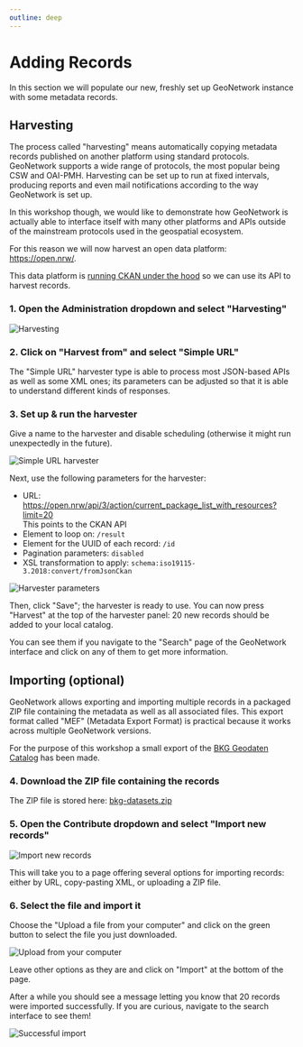 ```yaml
---
outline: deep
---
```


# Adding Records

In this section we will populate our new, freshly set up GeoNetwork instance with some metadata records.

## Harvesting

The process called "harvesting" means automatically copying metadata records published on another platform using standard protocols. GeoNetwork supports a wide range of protocols, the most popular being CSW and OAI-PMH. Harvesting can be set up to run at fixed intervals, producing reports and even mail notifications according to the way GeoNetwork is set up.

In this workshop though, we would like to demonstrate how GeoNetwork is actually able to interface itself with many other platforms and APIs outside of the mainstream protocols used in the geospatial ecosystem.

For this reason we will now harvest an open data platform: https://open.nrw/.

This data platform is [running CKAN under the hood](https://open.nrw/open-data/informationen-fuer-entwicklerinnen-und-entwickler) so we can use its API to harvest records.

### 1. Open the Administration dropdown and select "Harvesting" 

![Harvesting](assets/harvesting.png)

### 2. Click on "Harvest from" and select "Simple URL"

The "Simple URL" harvester type is able to process most JSON-based APIs as well as some XML ones; its parameters can be adjusted so that it is able to understand different kinds of responses.

### 3. Set up & run the harvester

Give a name to the harvester and disable scheduling (otherwise it might run unexpectedly in the future).

![Simple URL harvester](assets/simple-url-harvester.png)

Next, use the following parameters for the harvester:
* URL: https://open.nrw/api/3/action/current_package_list_with_resources?limit=20  
  This points to the CKAN API
* Element to loop on: `/result`
* Element for the UUID of each record: `/id`
* Pagination parameters: `disabled`
* XSL transformation to apply: `schema:iso19115-3.2018:convert/fromJsonCkan`

![Harvester parameters](assets/harvester-parameters.png)

Then, click "Save"; the harvester is ready to use. You can now press "Harvest" at the top of the harvester panel: 20 new records should be added to your local catalog.

You can see them if you navigate to the "Search" page of the GeoNetwork interface and click on any of them to get more information.

## Importing (optional)

GeoNetwork allows exporting and importing multiple records in a packaged ZIP file containing the metadata as well as all associated files. This export format called "MEF" (Metadata Export Format) is practical because it works across multiple GeoNetwork versions.

For the purpose of this workshop a small export of the [BKG Geodaten Catalog](https://gdk.gdi-de.org/gdi-de) has been made.

### 4. Download the ZIP file containing the records

The ZIP file is stored here: [bkg-datasets.zip](/bkg-datasets.zip)

### 5. Open the Contribute dropdown and select "Import new records"

![Import new records](assets/import-records.png)

This will take you to a page offering several options for importing records: either by URL, copy-pasting XML, or uploading a ZIP file.

### 6. Select the file and import it

Choose the "Upload a file from your computer" and click on the green button to select the file you just downloaded.

![Upload from your computer](assets/upload-file-import.png)

Leave other options as they are and click on "Import" at the bottom of the page.

After a while you should see a message letting you know that 20 records were imported successfully. If you are curious, navigate to the search interface to see them!

![Successful import](assets/successful-import.png)
